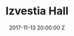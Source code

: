 ---
title: Izvestia Hall
date: 2017-11-13 20:00:00 Z
venue: Izvestia Hall
location: Moscow
tickets: https://msk.kassir.ru/koncert/izvestiya-hall/benjamin-clementine-bendjamin-klementin_2017-11-13_2000
country: Russia
---